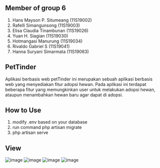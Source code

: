 ## Member of group 6
<ol>
    <li>Hans Mayson P. Situmeang (11S19002)</li>
    <li>Rafelli Simangunsong (11S19003)</li>
    <li>Elisa Claudia Tinambunan (11S19026)</li>
    <li>Yuan H. Siagian (11S19030)</li>
    <li>Hotmangasi Manurung (11S19034)</li>
    <li>Rivaldo Gabriel S (11S19041)</li>
    <li>Hanna Suryani Simarmata (11S19063)</li>
</ol>

## PetTinder
<p>Aplikasi berbasis web petTinder ini merupakan sebuah aplikasi berbasis web yang menyediakan fitur adopsi hewan. Pada aplikasi ini terdapat beberapa fitur yang memungkinkan user untuk melakukan adopsi hewan, ataupun menambahkan hewan baru agar dapat di adopsi.</p>

## How to Use
<ol>
    <li>modify .env based on your database</li>
    <li>run command php artisan migrate</li>
    <li>php artisan serve</li>
</ol>

## View
![image](https://user-images.githubusercontent.com/70948524/145714606-da0d979a-d7f5-4695-9b5c-efb5ef64c78e.png)
![image](https://user-images.githubusercontent.com/70948524/145714629-0153f7f6-bf4e-45ac-bf97-c9ce0c879ddc.png)
![image](https://user-images.githubusercontent.com/70948524/145714644-22a58f69-ea62-4136-9194-2f996a80f68d.png)
![image](https://user-images.githubusercontent.com/70948524/145714670-ed3f7a1c-b135-4ec9-8dd0-b4af8b11482d.png)
